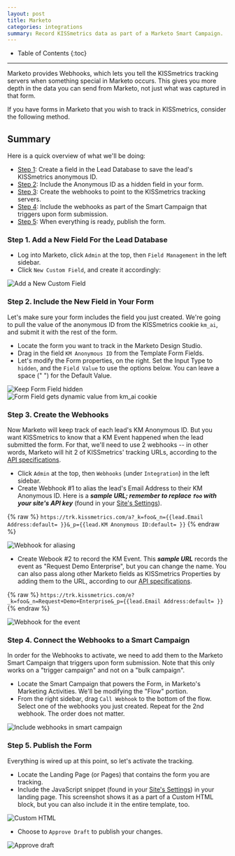 ```yaml
---
layout: post
title: Marketo
categories: integrations
summary: Record KISSmetrics data as part of a Marketo Smart Campaign.
---
```

* Table of Contents
{:toc}
* * *

Marketo provides Webhooks, which lets you tell the KISSmetrics tracking servers when something special in Marketo occurs. This gives you more depth in the data you can send from Marketo, not just what was captured in that form.

If you have forms in Marketo that you wish to track in KISSmetrics, consider the following method.

## Summary

Here is a quick overview of what we'll be doing:

* [Step 1][step-1]: Create a field in the Lead Database to save the lead's KISSmetrics anonymous ID.
* [Step 2][step-2]: Include the Anonymous ID as a hidden field in your form.
* [Step 3][step-3]: Create the webhooks to point to the KISSmetrics tracking servers.
* [Step 4][step-4]: Include the webhooks as part of the Smart Campaign that triggers upon form submission.
* [Step 5][step-5]: When everything is ready, publish the form.


### Step 1. Add a New Field For the Lead Database

* Log into Marketo, click `Admin` at the top, then `Field Management` in the left sidebar.
* Click `New Custom Field`, and create it accordingly:

![Add a New Custom Field][01-add-new-field]


### Step 2. Include the New Field in Your Form

Let's make sure your form includes the field you just created. We're going to pull the value of the anonymous ID from the KISSmetrics cookie `km_ai`, and submit it with the rest of the form.

* Locate the form you want to track in the Marketo Design Studio.
* Drag in the field `KM Anonymous ID` from the Template Form Fields.
* Let's modify the Form properties, on the right. Set the Input Type to `hidden`, and the `Field Value` to use the options below. You can leave a space (" ") for the Default Value.

![Keep Form Field hidden][02-hide-form-field]
![Form Field gets dynamic value from km_ai cookie][03-form-designer]


### Step 3. Create the Webhooks

Now Marketo will keep track of each lead's KM Anonymous ID. But you want KISSmetrics to know that a KM Event happened when the lead submitted the form. For that, we'll need to use 2 webhooks -- in other words, Marketo will hit 2 of KISSmetrics' tracking URLs, according to the [API specifications][specs].

* Click `Admin` at the top, then `Webhooks` (under `Integration`) in the left sidebar.
* Create Webhook #1 to alias the lead's Email Address to their KM Anonymous ID. Here is a ***sample URL; remember to replace `foo` with your site's API key*** (found in your [Site's Settings][settings]).

{% raw %}
`https://trk.kissmetrics.com/a?_k=foo&_n={{lead.Email Address:default= }}&_p={{lead.KM Anonymous ID:default= }}`
{% endraw %}

![Webhook for aliasing][04-alias-webhook]

* Create Webook #2 to record the KM Event. This ***sample URL*** records the event as "Request Demo Enterprise", but you can change the name. You can also pass along other Marketo fields as KISSmetrics Properties by adding them to the URL, according to our [API specifications][specs].

{% raw %}
`https://trk.kissmetrics.com/e?_k=foo&_n=Request+Demo+Enterprise&_p={{lead.Email Address:default= }}`
{% endraw %}

![Webhook for the event][05-event-webhook]


### Step 4. Connect the Webhooks to a Smart Campaign

In order for the Webhooks to activate, we need to add them to the Marketo Smart Campaign that triggers upon form submission. Note that this only works on a "trigger campaign" and not on a "bulk campaign".

* Locate the Smart Campaign that powers the Form, in Marketo's Marketing Activities. We'll be modifying the "Flow" portion.
* From the right sidebar, drag `Call Webhook` to the bottom of the flow. Select one of the webhooks you just created. Repeat for the 2nd webhook. The order does not matter.

![Include webhooks in smart campaign][06-smart-campaign]


### Step 5. Publish the Form

Everything is wired up at this point, so let's activate the tracking.

* Locate the Landing Page (or Pages) that contains the form you are tracking.
* Include the JavaScript snippet (found in your [Site's Settings][settings]) in your landing page. This screenshot shows it as a part of a Custom HTML block, but you can also include it in the entire template, too.

![Custom HTML][07-js-snippet]

* Choose to `Approve Draft` to publish your changes.

![Approve draft][08-approve-new-draft]

[step-1]: #step1
[step-2]: #step2
[step-3]: #step3
[step-4]: #step4
[step-5]: #step5

[specs]: /apis/specifications
[settings]: https://app.kissmetrics.com/settings

[01-add-new-field]: https://s3.amazonaws.com/kissmetrics-support-files/assets/integrations/marketo/01-add-new-field.png
[02-hide-form-field]: https://s3.amazonaws.com/kissmetrics-support-files/assets/integrations/marketo/02-hide-form-field.png
[03-form-designer]: https://s3.amazonaws.com/kissmetrics-support-files/assets/integrations/marketo/03-form-designer.png
[04-alias-webhook]: https://s3.amazonaws.com/kissmetrics-support-files/assets/integrations/marketo/04-alias-webhook.png
[05-event-webhook]: https://s3.amazonaws.com/kissmetrics-support-files/assets/integrations/marketo/05-event-webhook.png
[06-smart-campaign]: https://s3.amazonaws.com/kissmetrics-support-files/assets/integrations/marketo/06-smart-campaign.png
[07-js-snippet]: https://s3.amazonaws.com/kissmetrics-support-files/assets/integrations/marketo/07-js-snippet.png
[08-approve-new-draft]: https://s3.amazonaws.com/kissmetrics-support-files/assets/integrations/marketo/08-approve-new-draft.png
